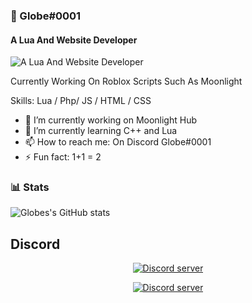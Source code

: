 ### 👋 Globe#0001
#### A Lua And Website Developer
![A Lua And Website Developer](https://i.imgur.com/k7hPyYh.jpg)

Currently Working On Roblox Scripts Such As Moonlight

Skills: Lua / Php/ JS / HTML / CSS

- 🔭 I’m currently working on Moonlight Hub 
- 🌱 I’m currently learning C++ and Lua 
- 📫 How to reach me: On Discord Globe#0001 
- ⚡ Fun fact: 1+1 = 2 

### 📊 Stats
![Globes's GitHub stats](https://github-readme-stats.vercel.app/api?username=globereverse&show_icons=true&theme=gruvbox)

<!-- ![GitHub Streak](https://streak-stats.demolab.com?user=ForrestKnight&theme=gruvbox&border_radius=4.5) -->

## Discord 
</h1>
<p align="center">
  <a href="https://discord.gg/VjVWrFGVMs"><img src="https://discordapp.com/api/guilds/1033329895134208050/widget.png?style=banner2" alt="Discord server"></a>
</p>
<p align="center">
  <a href="https://discord.gg/VjVWrFGVMs"><img src="https://discordapp.com/api/guilds/1033329895134208050/widget.png?style=banner2" alt="Discord server"></a>
</p>

<br>
